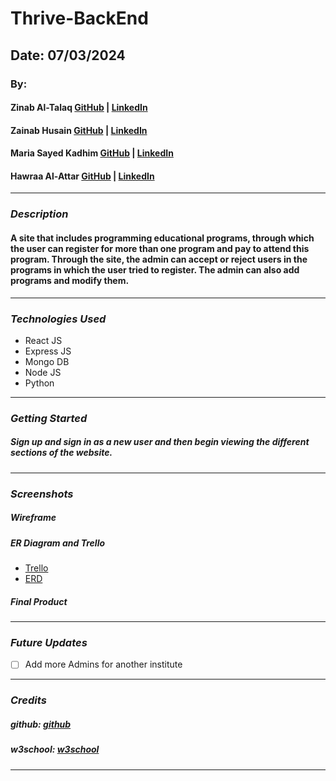 # Thrive-BackEnd

## Date: 07/03/2024

### By:
#### Zinab Al-Talaq [GitHub](https://github.com/zainabaltalaq) | [LinkedIn](http://www.linkedin.com/in/zainabaltalaq)
#### Zainab Husain [GitHub](https://github.com/ZainabHussain20) | [LinkedIn](https://www.linkedin.com/in/zainab-hussain-350643310/)
#### Maria Sayed Kadhim [GitHub](https://github.com/) | [LinkedIn](http://www.linkedin.com/in/maria-kadhim)
#### Hawraa Al-Attar [GitHub](https://github.com/Hawraalattar) | [LinkedIn](https://www.linkedin.com/in/hawraalattar)

---

### **_Description_**

#### A site that includes programming educational programs, through which the user can register for more than one program and pay to attend this program. Through the site, the admin can accept or reject users in the programs in which the user tried to register. The admin can also add programs and modify them.

---

### **_Technologies Used_**

- React JS
- Express JS
- Mongo DB
- Node JS
- Python

---

### **_Getting Started_**

##### Sign up and sign in as a new user and then begin viewing the different sections of the website.

---

### **_Screenshots_**

##### Wireframe

##### ER Diagram and Trello 
- [Trello](https://trello.com/b/MFw3sZjK/thrive)
- [ERD](https://lucid.app/lucidchart/aeb9434c-7100-43b3-9607-ef0949dafb24/edit?viewport_loc=-1355%2C-2265%2C2399%2C898%2CHWEp-vi-RSFO&invitationId=inv_d4437256-9e4a-4d3a-8dac-34507b411647)

##### Final Product

---

### **_Future Updates_**

- [ ] Add more Admins for another institute

---

### **_Credits_**

##### github: [github](https://github.com/SEI-09-Bahrain/class_wiki?tab=readme-ov-file)

##### w3school: [w3school](https://www.w3schools.com/)

---
